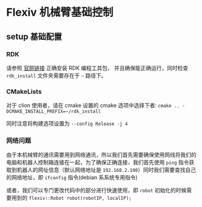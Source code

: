 # Flexiv 机械臂基础控制

## setup 基础配置

### RDK

请参照 [官网链接](https://rdk.flexiv.com/) 正确安装 RDK 编程工具包，
并且确保能正确运行，同时检查 `rdk_install` 文件夹需要存在于 `~` 路径下。

### CMakeLists

对于 clion 使用者，请在 cmake 设置的 cmake 选项中选择下者:
`cmake .. -DCMAKE_INSTALL_PREFIX=~/rdk_install`

同时注意将构建选项设置为 `--config Release -j 4`

### 网络问题

由于本机械臂的通讯需要用到网络通讯，所以我们首先需要确保使用网线将我们的电脑和机器人控制箱连接在一起，为了确保正确连接，我们首先使用 `ping`
指令获取到机器人的网址信息（默认网络地址是 `192.168.2.100`）同时我们需要查找自己的网络地址，即 `ifconfig` 指令(debian
系系统专用指令)

或者，我们可以专门更改代码中的部分进行快速使用，即 `robot`
初始化的时候需要用到的 `flexiv::Robot robot(robotIP, localIP);` 
